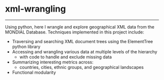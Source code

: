 # xml-wrangling
***
Using python, here I wrangle and explore geographical XML data from the MONDIAL Database. Techniques implemented in this project include:
+ Traversing and searching XML document trees using the ElementTree python library
+ Accessing and wrangling various data at multiple levels of the hierarchy
  + with code to handle and exclude missing data
+ Summarizing interesting metrics across:
  + countries, cities, ethnic groups, and geographical landscapes
+ Functional modularity
